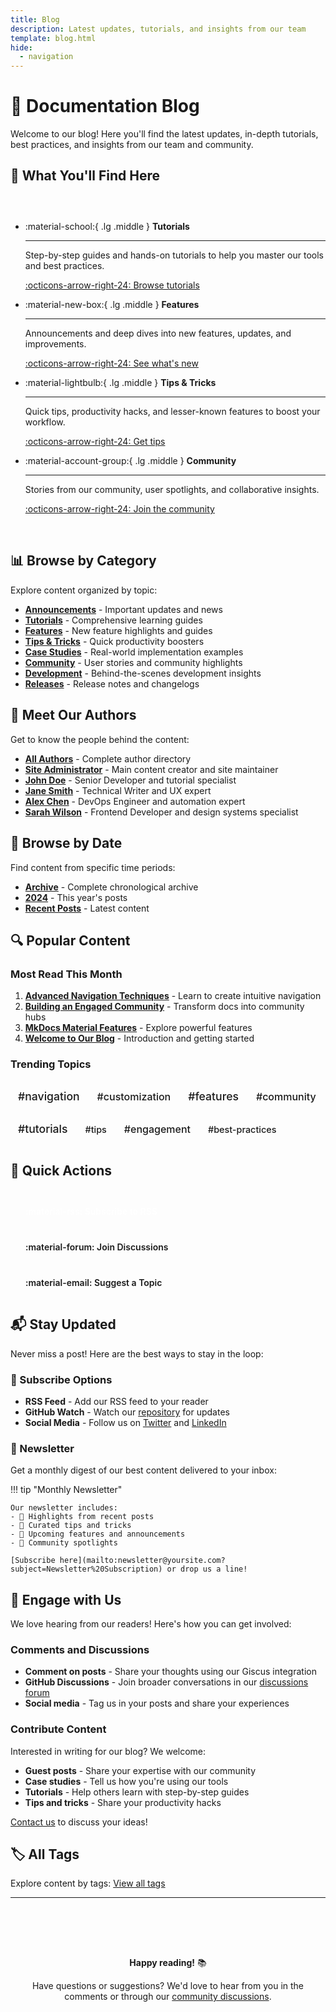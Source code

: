 ```yaml
---
title: Blog
description: Latest updates, tutorials, and insights from our team
template: blog.html
hide:
  - navigation
---
```


# 📝 Documentation Blog

Welcome to our blog! Here you'll find the latest updates, in-depth tutorials, best practices, and insights from our team and community.

## 🎯 What You'll Find Here

<div class="grid cards" markdown>

-   :material-school:{ .lg .middle } **Tutorials**

    ---

    Step-by-step guides and hands-on tutorials to help you master our tools and best practices.

    [:octicons-arrow-right-24: Browse tutorials](#)

-   :material-new-box:{ .lg .middle } **Features**

    ---

    Announcements and deep dives into new features, updates, and improvements.

    [:octicons-arrow-right-24: See what's new](#)

-   :material-lightbulb:{ .lg .middle } **Tips & Tricks**

    ---

    Quick tips, productivity hacks, and lesser-known features to boost your workflow.

    [:octicons-arrow-right-24: Get tips](#)

-   :material-account-group:{ .lg .middle } **Community**

    ---

    Stories from our community, user spotlights, and collaborative insights.

    [:octicons-arrow-right-24: Join the community](#)

</div>

## 📊 Browse by Category

Explore content organized by topic:

- **[Announcements](category/announcements/)** - Important updates and news
- **[Tutorials](category/tutorials/)** - Comprehensive learning guides  
- **[Features](category/features/)** - New feature highlights and guides
- **[Tips & Tricks](category/tips-tricks/)** - Quick productivity boosters
- **[Case Studies](category/case-studies/)** - Real-world implementation examples
- **[Community](category/community/)** - User stories and community highlights
- **[Development](category/development/)** - Behind-the-scenes development insights
- **[Releases](category/releases/)** - Release notes and changelogs

## 👥 Meet Our Authors

Get to know the people behind the content:

- **[All Authors](authors/)** - Complete author directory
- **[Site Administrator](author/admin/)** - Main content creator and site maintainer
- **[John Doe](author/john-doe/)** - Senior Developer and tutorial specialist
- **[Jane Smith](author/jane-smith/)** - Technical Writer and UX expert
- **[Alex Chen](author/alex-chen/)** - DevOps Engineer and automation expert
- **[Sarah Wilson](author/sarah-wilson/)** - Frontend Developer and design systems specialist

## 📅 Browse by Date

Find content from specific time periods:

- **[Archive](archive/)** - Complete chronological archive
- **[2024](archive/2024/)** - This year's posts
- **[Recent Posts](#)** - Latest content

## 🔍 Popular Content

### Most Read This Month

1. **[Advanced Navigation Techniques](posts/advanced-navigation-techniques.md)** - Learn to create intuitive navigation
2. **[Building an Engaged Community](posts/building-engaged-community.md)** - Transform docs into community hubs
3. **[MkDocs Material Features](posts/mkdocs-material-features.md)** - Explore powerful features
4. **[Welcome to Our Blog](posts/welcome-to-our-blog.md)** - Introduction and getting started

### Trending Topics

<div class="tag-cloud">
  <a href="tag/navigation/" class="tag-large">#navigation</a>
  <a href="tag/customization/" class="tag-medium">#customization</a>
  <a href="tag/features/" class="tag-large">#features</a>
  <a href="tag/community/" class="tag-medium">#community</a>
  <a href="tag/tutorials/" class="tag-large">#tutorials</a>
  <a href="tag/tips/" class="tag-small">#tips</a>
  <a href="tag/engagement/" class="tag-medium">#engagement</a>
  <a href="tag/best-practices/" class="tag-small">#best-practices</a>
</div>

## 🎯 Quick Actions

<div class="quick-actions">
  <a href="#" class="action-button primary">
    :material-rss: Subscribe to RSS
  </a>
  <a href="https://github.com/yourusername/repo/discussions" class="action-button secondary">
    :material-forum: Join Discussions
  </a>
  <a href="mailto:blog@yoursite.com" class="action-button secondary">
    :material-email: Suggest a Topic
  </a>
</div>

## 📬 Stay Updated

Never miss a post! Here are the best ways to stay in the loop:

### 🔔 Subscribe Options

- **RSS Feed** - Add our RSS feed to your reader
- **GitHub Watch** - Watch our [repository](https://github.com/yourusername/repo) for updates
- **Social Media** - Follow us on [Twitter](https://twitter.com/yourusername) and [LinkedIn](https://linkedin.com/company/yourcompany)

### 📧 Newsletter

Get a monthly digest of our best content delivered to your inbox:

!!! tip "Monthly Newsletter"
    
    Our newsletter includes:
    - 📝 Highlights from recent posts
    - 🎯 Curated tips and tricks
    - 🚀 Upcoming features and announcements
    - 👥 Community spotlights
    
    [Subscribe here](mailto:newsletter@yoursite.com?subject=Newsletter%20Subscription) or drop us a line!

## 💬 Engage with Us

We love hearing from our readers! Here's how you can get involved:

### Comments and Discussions

- **Comment on posts** - Share your thoughts using our Giscus integration
- **GitHub Discussions** - Join broader conversations in our [discussions forum](https://github.com/yourusername/repo/discussions)
- **Social media** - Tag us in your posts and share your experiences

### Contribute Content

Interested in writing for our blog? We welcome:

- **Guest posts** - Share your expertise with our community
- **Case studies** - Tell us how you're using our tools
- **Tutorials** - Help others learn with step-by-step guides
- **Tips and tricks** - Share your productivity hacks

[Contact us](mailto:blog@yoursite.com) to discuss your ideas!

## 🏷️ All Tags

Explore content by tags: [View all tags](../tags.md)

---

<div class="blog-footer">
  <p><strong>Happy reading!</strong> 📚</p>
  <p>Have questions or suggestions? We'd love to hear from you in the comments or through our <a href="https://github.com/yourusername/repo/discussions">community discussions</a>.</p>
</div>

<style>
.grid.cards {
  display: grid;
  grid-template-columns: repeat(auto-fit, minmax(250px, 1fr));
  gap: 1rem;
  margin: 2rem 0;
}

.tag-cloud {
  margin: 1rem 0;
  line-height: 2;
}

.tag-cloud a {
  display: inline-block;
  margin: 0.25rem;
  padding: 0.25rem 0.5rem;
  background: var(--md-accent-fg-color--transparent);
  color: var(--md-accent-fg-color);
  text-decoration: none;
  border-radius: 12px;
  font-weight: 500;
}

.tag-large { font-size: 1.1rem; }
.tag-medium { font-size: 1rem; }
.tag-small { font-size: 0.9rem; }

.quick-actions {
  display: flex;
  gap: 1rem;
  margin: 2rem 0;
  flex-wrap: wrap;
}

.action-button {
  display: inline-flex;
  align-items: center;
  gap: 0.5rem;
  padding: 0.75rem 1.5rem;
  text-decoration: none;
  border-radius: 6px;
  font-weight: 600;
  transition: all 0.2s ease;
}

.action-button.primary {
  background: var(--md-primary-fg-color);
  color: white;
}

.action-button.secondary {
  background: var(--md-default-fg-color--lightest);
  color: var(--md-default-fg-color);
  border: 1px solid var(--md-default-fg-color--lighter);
}

.action-button:hover {
  transform: translateY(-1px);
  box-shadow: 0 4px 8px rgba(0, 0, 0, 0.15);
}

.blog-footer {
  text-align: center;
  margin-top: 3rem;
  padding-top: 2rem;
  border-top: 1px solid var(--md-default-fg-color--lightest);
  color: var(--md-default-fg-color--light);
}
</style>
